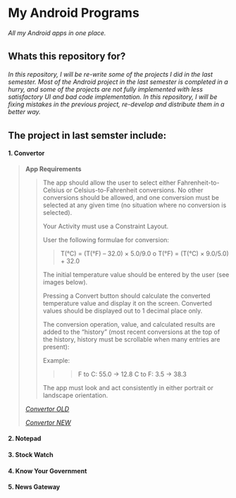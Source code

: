 # My Android Programs
###### All my Android apps in one place.
## Whats this repository for?
###### In this repository, I will be re-write some of the projects I did in the last semester. Most of the Android project in the last semester is completed in a hurry, and some of the projects are not fully implemented with less satisfactory UI and bad code implementation. In this repository, I will be fixing mistakes in the previous project, re-develop and distribute them in a better way.

## The project in last semster include:
#### 1. Convertor

><b>App Requirements</b>
>>The app should allow the user to select either Fahrenheit-to-Celsius or Celsius-to-Fahrenheit conversions. No other conversions should be allowed, and one conversion must be selected at any given time (no situation where no conversion is selected).
>>
>>Your Activity must use a Constraint Layout.
>>
>>User the following formulae for conversion:
>>>T(°C) = (T(°F) – 32.0) × 5.0/9.0 o T(°F) = (T(°C) × 9.0/5.0) + 32.0
>>
>>The initial temperature value should be entered by the user (see images below).
>>
>>Pressing a Convert button should calculate the converted temperature value and display it on the screen. Converted values should be displayed out to 1 decimal place only.
>>
>>The conversion operation, value, and calculated results are added to the “history” (most recent conversions at the top of the history, history must be scrollable when many entries are present):
>>
>>Example:
>>>>F to C: 55.0 -> 12.8
>>>>C to F: 3.5 -> 38.3
>>
>>The app must look and act consistently in either portrait or landscape orientation.
>
>[<i><u>Convertor OLD</u></i>](https://github.com/sssurvey/AndroidProjs/tree/master/Convertor10)
>
>[<i><u>Convertor NEW</u></i>](https://github.com/sssurvey/My-Android-Programs/tree/master/Convertor)

#### 2. Notepad
#### 3. Stock Watch
#### 4. Know Your Government
#### 5. News Gateway



